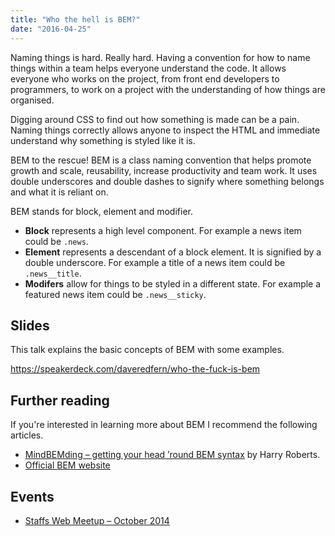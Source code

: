 ```yaml
---
title: "Who the hell is BEM?"
date: "2016-04-25"
---
```


Naming things is hard. Really hard. Having a convention for how to name things within a team helps everyone understand the code. It allows everyone who works on the project, from front end developers to programmers, to work on a project with the understanding of how things are organised.

Digging around CSS to find out how something is made can be a pain. Naming things correctly allows anyone to inspect the HTML and immediate understand why something is styled like it is.

BEM to the rescue! BEM is a class naming convention that helps promote growth and scale, reusability, increase productivity and team work. It uses double underscores and double dashes to signify where something belongs and what it is reliant on.

BEM stands for block, element and modifier.

- **Block** represents a high level component. For example a news item could be `.news`.
- **Element** represents a descendant of a block element. It is signified by a double underscore. For example a title of a news item could be `.news__title`.
- **Modifers** allow for things to be styled in a different state. For example a featured news item could be `.news__sticky`.

## Slides

This talk explains the basic concepts of BEM with some examples.

https://speakerdeck.com/daveredfern/who-the-fuck-is-bem

## Further reading

If you're interested in learning more about BEM I recommend the following articles.

- [MindBEMding – getting your head ’round BEM syntax](http://csswizardry.com/2013/01/mindbemding-getting-your-head-round-bem-syntax/) by Harry Roberts.
- [Official BEM website](https://en.bem.info/)

## Events

- [Staffs Web Meetup – October 2014](http://lanyrd.com/2014/staffswebmeetup/)
